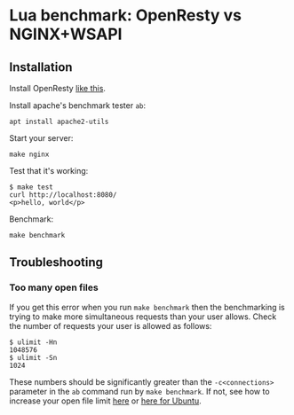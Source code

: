 # Lua benchmark: OpenResty vs NGINX+WSAPI

## Installation

Install OpenResty [like this](https://openresty.org/en/installation.html).

Install apache's benchmark tester `ab`:

```shell
apt install apache2-utils
```

Start your server:

```shell
make nginx
```

Test that it's working:

```shell
$ make test
curl http://localhost:8080/
<p>hello, world</p>
```

Benchmark:

```shell
make benchmark
```

## Troubleshooting

### Too many open files

If you get this error when you run `make benchmark` then the benchmarking is trying to make more simultaneous requests than your user allows. Check the number of requests your user is allowed as follows:

```shell
$ ulimit -Hn
1048576
$ ulimit -Sn
1024
```

These numbers should be significantly greater than the `-c<connections>` parameter in the `ab` command run by `make benchmark`. If not, see how to increase your open file limit [here](https://www.cyberciti.biz/faq/linux-unix-nginx-too-many-open-files/) or [here for Ubuntu](https://manage.accuwebhosting.com/knowledgebase/3334/How-to-Increase-Open-Files-Limit-in-Ubuntu.html).

